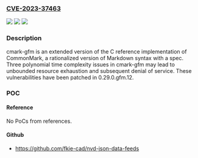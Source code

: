 ### [CVE-2023-37463](https://cve.mitre.org/cgi-bin/cvename.cgi?name=CVE-2023-37463)
![](https://img.shields.io/static/v1?label=Product&message=cmark-gfm&color=blue)
![](https://img.shields.io/static/v1?label=Version&message=%3D%20%3C%200.29.0.gfm.12%20&color=brighgreen)
![](https://img.shields.io/static/v1?label=Vulnerability&message=CWE-400%3A%20Uncontrolled%20Resource%20Consumption&color=brighgreen)

### Description

cmark-gfm is an extended version of the C reference implementation of CommonMark, a rationalized version of Markdown syntax with a spec. Three polynomial time complexity issues in cmark-gfm may lead to unbounded resource exhaustion and subsequent denial of service. These vulnerabilities have been patched in 0.29.0.gfm.12.

### POC

#### Reference
No PoCs from references.

#### Github
- https://github.com/fkie-cad/nvd-json-data-feeds

